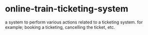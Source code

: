 # online-train-ticketing-system
a system to perform various actions related to a ticketing system. for example; booking a ticketing, cancelling the ticket, etc. 
